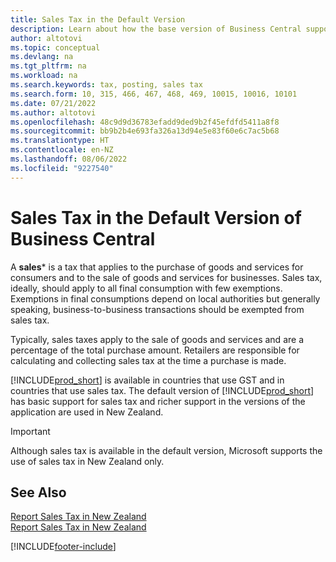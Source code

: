 ```yaml
---
title: Sales Tax in the Default Version
description: Learn about how the base version of Business Central supports sales tax, and get a description of the basic concept.
author: altotovi
ms.topic: conceptual
ms.devlang: na
ms.tgt_pltfrm: na
ms.workload: na
ms.search.keywords: tax, posting, sales tax
ms.search.form: 10, 315, 466, 467, 468, 469, 10015, 10016, 10101
ms.date: 07/21/2022
ms.author: altotovi
ms.openlocfilehash: 48c9d9d36783efadd9ded9b2f45efdfd5411a8f8
ms.sourcegitcommit: bb9b2b4e693fa326a13d94e5e83f60e6c7ac5b68
ms.translationtype: HT
ms.contentlocale: en-NZ
ms.lasthandoff: 08/06/2022
ms.locfileid: "9227540"
---
```

# <a name="sales-tax-in-the-default-version-of-business-central"></a>Sales Tax in the Default Version of Business Central

A **sales*** is a tax that applies to the purchase of goods and services for consumers and to the sale of goods and services for businesses. Sales tax, ideally, should apply to all final consumption with few exemptions. Exemptions in final consumptions depend on local authorities but generally speaking, business-to-business transactions should be exempted from sales tax.  

Typically, sales taxes apply to the sale of goods and services and are a percentage of the total purchase amount. Retailers are responsible for calculating and collecting sales tax at the time a purchase is made.  

[!INCLUDE[prod_short](includes/prod_short.md)] is available in countries that use GST and in countries that use sales tax. The default version of [!INCLUDE[prod_short](includes/prod_short.md)] has basic support for sales tax and richer support in the versions of the application are used in New Zealand.

> [!IMPORTANT]
> Although sales tax is available in the default version, Microsoft supports the use of sales tax in New Zealand only.

## <a name="see-also"></a>See Also

[Report Sales Tax in New Zealand](localfunctionality/UnitedStates/us-sales-tax.md)  
[Report Sales Tax in New Zealand](localfunctionality/canada/ca-sales-tax.md)  



[!INCLUDE[footer-include](includes/footer-banner.md)]
